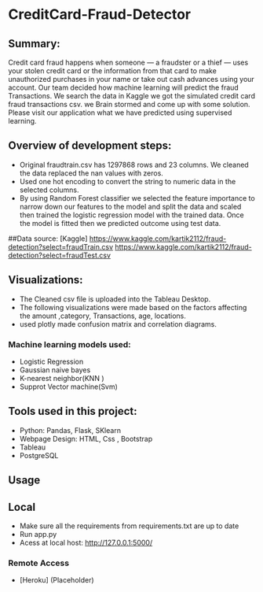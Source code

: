 # CreditCard-Fraud-Detector
## Summary:
Credit card fraud happens when someone — a fraudster or a thief — uses your stolen credit card or the information from that card to make unauthorized purchases in your name or take out cash advances using your account.
 Our team decided how machine learning will predict the fraud Transactions. We search the data in Kaggle we got the simulated credit card fraud transactions csv. we Brain stormed and come up with some solution. Please visit our application what we have predicted using supervised learning.

## Overview of development steps:
* Original fraudtrain.csv has 1297868 rows and 23 columns. We cleaned the data replaced the nan values with zeros.
* Used one hot encoding to convert the string to numeric data in the selected columns.
* By using Random Forest classifier we selected the feature importance to narrow down our features to the model and split the data and    scaled then trained the logistic regression model with the trained data. Once the model is fitted then we predicted outcome using test data.

##Data source:
[Kaggle] https://www.kaggle.com/kartik2112/fraud-detection?select=fraudTrain.csv
         https://www.kaggle.com/kartik2112/fraud-detection?select=fraudTest.csv

## Visualizations:
* The Cleaned csv file is uploaded into the Tableau Desktop.
* The following visualizations were made based on the factors affecting the amount ,category, Transactions, age, locations.
* used plotly made confusion matrix and correlation diagrams.

### Machine learning models used:
* Logistic Regression
* Gaussian  naive bayes
* K-nearest neighbor(KNN )
* Supprot Vector machine(Svm)

## Tools used in this project:
* Python: Pandas, Flask, SKlearn
* Webpage Design: HTML, Css , Bootstrap
* Tableau
* PostgreSQL 

## Usage
## Local
* Make sure all the requirements from requirements.txt are up to date
* Run app.py
* Acess at local host: http://127.0.0.1:5000/

### Remote Access
* [Heroku] (Placeholder)



        


